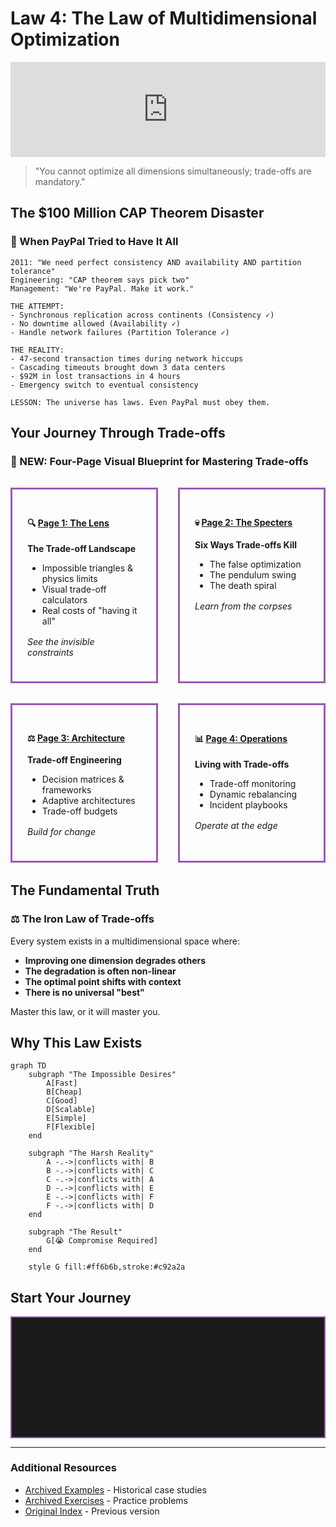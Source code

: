 # Law 4: The Law of Multidimensional Optimization

<iframe width="100%" height="152" frameBorder="0" allowfullscreen="" allow="autoplay; clipboard-write; encrypted-media; fullscreen; picture-in-picture" loading="lazy"
    src="https://w.soundcloud.com/player/?url=https%3A//soundcloud.com/deepak-sharma-21/law-4-multidimensional-optimization&color=%235448C8&inverse=false&auto_play=false&show_user=true">
</iframe>

> "You cannot optimize all dimensions simultaneously; trade-offs are mandatory."

## The $100 Million CAP Theorem Disaster

<div class="failure-vignette">
<h3>🚨 When PayPal Tried to Have It All</h3>

```
2011: "We need perfect consistency AND availability AND partition tolerance"
Engineering: "CAP theorem says pick two"
Management: "We're PayPal. Make it work."

THE ATTEMPT:
- Synchronous replication across continents (Consistency ✓)
- No downtime allowed (Availability ✓)  
- Handle network failures (Partition Tolerance ✓)

THE REALITY:
- 47-second transaction times during network hiccups
- Cascading timeouts brought down 3 data centers
- $92M in lost transactions in 4 hours
- Emergency switch to eventual consistency

LESSON: The universe has laws. Even PayPal must obey them.
```
</div>

## Your Journey Through Trade-offs

<div class="axiom-box">
<h3>🚀 NEW: Four-Page Visual Blueprint for Mastering Trade-offs</h3>

<div style="display: grid; grid-template-columns: repeat(2, 1fr); gap: 2rem; margin: 2rem 0;">

<div class="decision-box" style="padding: 1.5rem; border: 3px solid #9b59b6;">
<h4>🔍 <a href="page1-lens/">Page 1: The Lens</a></h4>
<p><strong>The Trade-off Landscape</strong></p>
<ul style="margin: 0.5rem 0;">
<li>Impossible triangles & physics limits</li>
<li>Visual trade-off calculators</li>
<li>Real costs of "having it all"</li>
</ul>
<p style="margin-top: 1rem; font-style: italic;">See the invisible constraints</p>
</div>

<div class="decision-box" style="padding: 1.5rem; border: 3px solid #9b59b6;">
<h4>💀 <a href="page2-specters/">Page 2: The Specters</a></h4>
<p><strong>Six Ways Trade-offs Kill</strong></p>
<ul style="margin: 0.5rem 0;">
<li>The false optimization</li>
<li>The pendulum swing</li>
<li>The death spiral</li>
</ul>
<p style="margin-top: 1rem; font-style: italic;">Learn from the corpses</p>
</div>

<div class="decision-box" style="padding: 1.5rem; border: 3px solid #9b59b6;">
<h4>⚖️ <a href="page3-architecture/">Page 3: Architecture</a></h4>
<p><strong>Trade-off Engineering</strong></p>
<ul style="margin: 0.5rem 0;">
<li>Decision matrices & frameworks</li>
<li>Adaptive architectures</li>
<li>Trade-off budgets</li>
</ul>
<p style="margin-top: 1rem; font-style: italic;">Build for change</p>
</div>

<div class="decision-box" style="padding: 1.5rem; border: 3px solid #9b59b6;">
<h4>📊 <a href="page4-operations/">Page 4: Operations</a></h4>
<p><strong>Living with Trade-offs</strong></p>
<ul style="margin: 0.5rem 0;">
<li>Trade-off monitoring</li>
<li>Dynamic rebalancing</li>
<li>Incident playbooks</li>
</ul>
<p style="margin-top: 1rem; font-style: italic;">Operate at the edge</p>
</div>

</div>
</div>

## The Fundamental Truth

<div class="truth-box">
<h3>⚖️ The Iron Law of Trade-offs</h3>
<p>Every system exists in a multidimensional space where:</p>
<ul>
<li><strong>Improving one dimension degrades others</strong></li>
<li><strong>The degradation is often non-linear</strong></li>
<li><strong>The optimal point shifts with context</strong></li>
<li><strong>There is no universal "best"</strong></li>
</ul>
<p>Master this law, or it will master you.</p>
</div>

## Why This Law Exists

```mermaid
graph TD
    subgraph "The Impossible Desires"
        A[Fast] 
        B[Cheap]
        C[Good]
        D[Scalable]
        E[Simple]
        F[Flexible]
    end
    
    subgraph "The Harsh Reality"
        A -.->|conflicts with| B
        B -.->|conflicts with| C
        C -.->|conflicts with| A
        D -.->|conflicts with| E
        E -.->|conflicts with| F
        F -.->|conflicts with| D
    end
    
    subgraph "The Result"
        G[😭 Compromise Required]
    end
    
    style G fill:#ff6b6b,stroke:#c92a2a
```

## Start Your Journey

<div class="axiom-box" style="background: #1a1a1a; border: 2px solid #9b59b6;">
<h3>⚡ Quick Start Paths</h3>

**Currently firefighting?** → Jump to [Page 4: Operations](page4-operations/)

**Designing a new system?** → Start with [Page 1: The Lens](page1-lens/)

**Learning from failures?** → Study [Page 2: The Specters](page2-specters/)

**Need decision frameworks?** → Go to [Page 3: Architecture](page3-architecture/)
</div>

---

### Additional Resources
- [Archived Examples](examples_archived/) - Historical case studies
- [Archived Exercises](exercises_archived/) - Practice problems
- [Original Index](index_archived/) - Previous version
